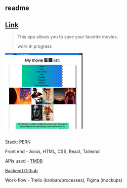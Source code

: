 ## readme

## [Link](https://adnjoo.github.io/movie-app/)

> This app allows you to save your favorite movies.
>
> work in progress

<a href='https://adnjoo.github.io/movie-app/'>
<img src='./v0.0.0.3.png' width='250'>
</a><br /><br />

Stack: PERN

Front end - Axios, HTML, CSS, React, Tailwind

APIs used - [TMDB](https://www.themoviedb.org/)

[Backend Github](https://github.com/adnjoo/movie-app-backend)

Work-flow - Trello (kanban/processes), Figma (mockups)

